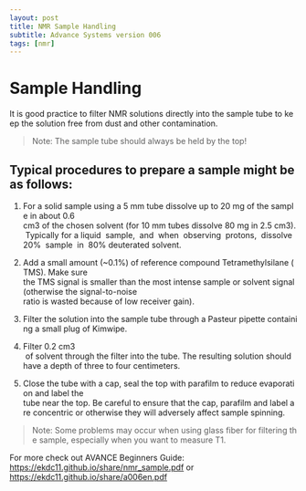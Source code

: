 ```yaml
---
layout: post
title: NMR Sample Handling
subtitle: Advance Systems version 006
tags: [nmr]
---
```


# Sample Handling
It is good practice to filter NMR solutions directly into the sample tube to keep the solution free from dust and other contamination.

> Note: The sample tube should always be held by the top!

## Typical procedures to prepare a sample might be as follows:
1. For a solid sample using a 5 mm tube dissolve up to 20 mg of the sample in about 0.6 cm3 of the chosen solvent (for 10 mm tubes dissolve 80 mg in 2.5 cm3). Typically for a liquid  sample,  and  when  observing  protons,  dissolve  20%  sample  in  80% deuterated solvent.

2.  Add a small amount (~0.1%) of reference compound Tetramethylsilane (TMS). Make sure the TMS signal is smaller than the most intense sample or solvent signal (otherwise the signal-to-noise ratio is wasted because of low receiver gain).

3. Filter the solution into the sample tube through a Pasteur pipette containing a small plug of Kimwipe.

4. Filter 0.2 cm3  of solvent through the filter into the tube. The resulting solution should have a depth of three to four centimeters.

5. Close the tube with a cap, seal the top with parafilm to reduce evaporation and label the tube near the top. Be careful to ensure that the cap, parafilm and label are concentric or otherwise they will adversely affect sample spinning.

> Note: Some problems may occur when using glass fiber for filtering the sample, especially when you want to measure T1.

For more check out AVANCE Beginners Guide: https://ekdc11.github.io/share/nmr_sample.pdf or https://ekdc11.github.io/share/a006en.pdf
